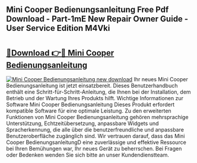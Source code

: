## Mini Cooper Bedienungsanleitung Free Pdf Download - Part-1mE New Repair Owner Guide - User Service Edition M4Vki

# <h2><a href="http://df1k4xt.blite.top/?on=Mini+Cooper+Bedienungsanleitung">🔗Download 👉🔴 Mini Cooper Bedienungsanleitung</a></h2>

[![Mini Cooper Bedienungsanleitung new download](https://i.imgur.com/lujVjoI.png)](http://df1k4xt.blite.top/?on=Mini+Cooper+Bedienungsanleitung)
Ihr neues Mini Cooper Bedienungsanleitung ist jetzt einsatzbereit. Dieses Benutzerhandbuch enthält eine Schritt-für-Schritt-Anleitung, die Ihnen bei der Installation, dem Betrieb und der Wartung Ihres Produkts hilft. Wichtige Informationen zur Software Mini Cooper Bedienungsanleitung Dieses Produkt erfordert kompatible Software für eine optimale Leistung. Zu den erweiterten Funktionen von Mini Cooper Bedienungsanleitung gehören mehrsprachige Unterstützung, Echtzeitübersetzung, anpassbare Widgets und Spracherkennung, die alle über die benutzerfreundliche und anpassbare Benutzeroberfläche zugänglich sind. Wir vertrauen darauf, dass das Mini Cooper BedienungsanleitungD eine zuverlässige und effektive Ressource bei Ihren Bemühungen war, Ihr neues Gerät zu beherrschen. Bei Fragen oder Bedenken wenden Sie sich bitte an unser Kundendienstteam.
